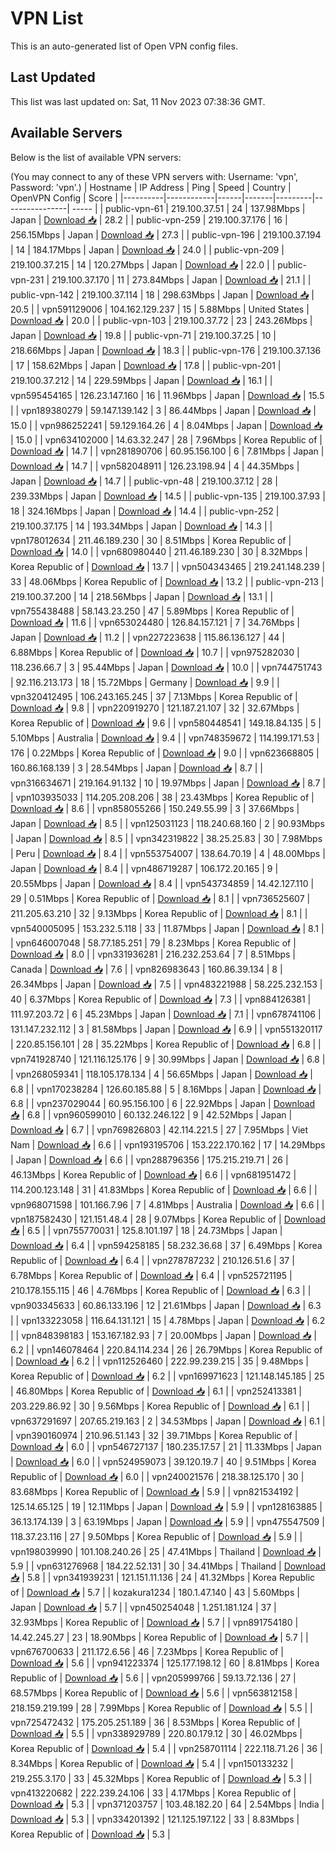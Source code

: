 # VPN List

This is an auto-generated list of Open VPN config files.

## Last Updated

This list was last updated on: Sat, 11 Nov 2023 07:38:36 GMT.

## Available Servers

Below is the list of available VPN servers:

(You may connect to any of these VPN servers with: Username: 'vpn', Password: 'vpn'.)
| Hostname | IP Address | Ping | Speed | Country | OpenVPN Config | Score |
|----------|------------|------|-------|---------|----------------| ----- |
| public-vpn-61 | 219.100.37.51 | 24 | 137.98Mbps | Japan | [Download 📥](./configs/server_0_JP.ovpn) | 28.2 |
| public-vpn-259 | 219.100.37.176 | 16 | 256.15Mbps | Japan | [Download 📥](./configs/server_1_JP.ovpn) | 27.3 |
| public-vpn-196 | 219.100.37.194 | 14 | 184.17Mbps | Japan | [Download 📥](./configs/server_2_JP.ovpn) | 24.0 |
| public-vpn-209 | 219.100.37.215 | 14 | 120.27Mbps | Japan | [Download 📥](./configs/server_3_JP.ovpn) | 22.0 |
| public-vpn-231 | 219.100.37.170 | 11 | 273.84Mbps | Japan | [Download 📥](./configs/server_4_JP.ovpn) | 21.1 |
| public-vpn-142 | 219.100.37.114 | 18 | 298.63Mbps | Japan | [Download 📥](./configs/server_5_JP.ovpn) | 20.5 |
| vpn591129006 | 104.162.129.237 | 15 | 5.88Mbps | United States | [Download 📥](./configs/server_6_US.ovpn) | 20.0 |
| public-vpn-103 | 219.100.37.72 | 23 | 243.26Mbps | Japan | [Download 📥](./configs/server_7_JP.ovpn) | 19.8 |
| public-vpn-71 | 219.100.37.25 | 10 | 218.66Mbps | Japan | [Download 📥](./configs/server_8_JP.ovpn) | 18.3 |
| public-vpn-176 | 219.100.37.136 | 17 | 158.62Mbps | Japan | [Download 📥](./configs/server_9_JP.ovpn) | 17.8 |
| public-vpn-201 | 219.100.37.212 | 14 | 229.59Mbps | Japan | [Download 📥](./configs/server_10_JP.ovpn) | 16.1 |
| vpn595454165 | 126.23.147.160 | 16 | 11.96Mbps | Japan | [Download 📥](./configs/server_11_JP.ovpn) | 15.5 |
| vpn189380279 | 59.147.139.142 | 3 | 86.44Mbps | Japan | [Download 📥](./configs/server_12_JP.ovpn) | 15.0 |
| vpn986252241 | 59.129.164.26 | 4 | 8.04Mbps | Japan | [Download 📥](./configs/server_13_JP.ovpn) | 15.0 |
| vpn634102000 | 14.63.32.247 | 28 | 7.96Mbps | Korea Republic of | [Download 📥](./configs/server_14_KR.ovpn) | 14.7 |
| vpn281890706 | 60.95.156.100 | 6 | 7.81Mbps | Japan | [Download 📥](./configs/server_15_JP.ovpn) | 14.7 |
| vpn582048911 | 126.23.198.94 | 4 | 44.35Mbps | Japan | [Download 📥](./configs/server_16_JP.ovpn) | 14.7 |
| public-vpn-48 | 219.100.37.12 | 28 | 239.33Mbps | Japan | [Download 📥](./configs/server_17_JP.ovpn) | 14.5 |
| public-vpn-135 | 219.100.37.93 | 18 | 324.16Mbps | Japan | [Download 📥](./configs/server_18_JP.ovpn) | 14.4 |
| public-vpn-252 | 219.100.37.175 | 14 | 193.34Mbps | Japan | [Download 📥](./configs/server_19_JP.ovpn) | 14.3 |
| vpn178012634 | 211.46.189.230 | 30 | 8.51Mbps | Korea Republic of | [Download 📥](./configs/server_20_KR.ovpn) | 14.0 |
| vpn680980440 | 211.46.189.230 | 30 | 8.32Mbps | Korea Republic of | [Download 📥](./configs/server_21_KR.ovpn) | 13.7 |
| vpn504343465 | 219.241.148.239 | 33 | 48.06Mbps | Korea Republic of | [Download 📥](./configs/server_22_KR.ovpn) | 13.2 |
| public-vpn-213 | 219.100.37.200 | 14 | 218.56Mbps | Japan | [Download 📥](./configs/server_23_JP.ovpn) | 13.1 |
| vpn755438488 | 58.143.23.250 | 47 | 5.89Mbps | Korea Republic of | [Download 📥](./configs/server_24_KR.ovpn) | 11.6 |
| vpn653024480 | 126.84.157.121 | 7 | 34.76Mbps | Japan | [Download 📥](./configs/server_25_JP.ovpn) | 11.2 |
| vpn227223638 | 115.86.136.127 | 44 | 6.88Mbps | Korea Republic of | [Download 📥](./configs/server_26_KR.ovpn) | 10.7 |
| vpn975282030 | 118.236.66.7 | 3 | 95.44Mbps | Japan | [Download 📥](./configs/server_27_JP.ovpn) | 10.0 |
| vpn744751743 | 92.116.213.173 | 18 | 15.72Mbps | Germany | [Download 📥](./configs/server_28_DE.ovpn) | 9.9 |
| vpn320412495 | 106.243.165.245 | 37 | 7.13Mbps | Korea Republic of | [Download 📥](./configs/server_29_KR.ovpn) | 9.8 |
| vpn220919270 | 121.187.21.107 | 32 | 32.67Mbps | Korea Republic of | [Download 📥](./configs/server_30_KR.ovpn) | 9.6 |
| vpn580448541 | 149.18.84.135 | 5 | 5.10Mbps | Australia | [Download 📥](./configs/server_31_AU.ovpn) | 9.4 |
| vpn748359672 | 114.199.171.53 | 176 | 0.22Mbps | Korea Republic of | [Download 📥](./configs/server_32_KR.ovpn) | 9.0 |
| vpn623668805 | 160.86.168.139 | 3 | 28.54Mbps | Japan | [Download 📥](./configs/server_33_JP.ovpn) | 8.7 |
| vpn316634671 | 219.164.91.132 | 10 | 19.97Mbps | Japan | [Download 📥](./configs/server_34_JP.ovpn) | 8.7 |
| vpn103935033 | 114.205.208.206 | 38 | 23.43Mbps | Korea Republic of | [Download 📥](./configs/server_35_KR.ovpn) | 8.6 |
| vpn858055266 | 150.249.55.99 | 3 | 37.66Mbps | Japan | [Download 📥](./configs/server_36_JP.ovpn) | 8.5 |
| vpn125031123 | 118.240.68.160 | 2 | 90.93Mbps | Japan | [Download 📥](./configs/server_37_JP.ovpn) | 8.5 |
| vpn342319822 | 38.25.25.83 | 30 | 7.98Mbps | Peru | [Download 📥](./configs/server_38_PE.ovpn) | 8.4 |
| vpn553754007 | 138.64.70.19 | 4 | 48.00Mbps | Japan | [Download 📥](./configs/server_39_JP.ovpn) | 8.4 |
| vpn486719287 | 106.172.20.165 | 9 | 20.55Mbps | Japan | [Download 📥](./configs/server_40_JP.ovpn) | 8.4 |
| vpn543734859 | 14.42.127.110 | 29 | 0.51Mbps | Korea Republic of | [Download 📥](./configs/server_41_KR.ovpn) | 8.1 |
| vpn736525607 | 211.205.63.210 | 32 | 9.13Mbps | Korea Republic of | [Download 📥](./configs/server_42_KR.ovpn) | 8.1 |
| vpn540005095 | 153.232.5.118 | 33 | 11.87Mbps | Japan | [Download 📥](./configs/server_43_JP.ovpn) | 8.1 |
| vpn646007048 | 58.77.185.251 | 79 | 8.23Mbps | Korea Republic of | [Download 📥](./configs/server_44_KR.ovpn) | 8.0 |
| vpn331936281 | 216.232.253.64 | 7 | 8.51Mbps | Canada | [Download 📥](./configs/server_45_CA.ovpn) | 7.6 |
| vpn826983643 | 160.86.39.134 | 8 | 26.34Mbps | Japan | [Download 📥](./configs/server_46_JP.ovpn) | 7.5 |
| vpn483221988 | 58.225.232.153 | 40 | 6.37Mbps | Korea Republic of | [Download 📥](./configs/server_47_KR.ovpn) | 7.3 |
| vpn884126381 | 111.97.203.72 | 6 | 45.23Mbps | Japan | [Download 📥](./configs/server_48_JP.ovpn) | 7.1 |
| vpn678741106 | 131.147.232.112 | 3 | 81.58Mbps | Japan | [Download 📥](./configs/server_49_JP.ovpn) | 6.9 |
| vpn551320117 | 220.85.156.101 | 28 | 35.22Mbps | Korea Republic of | [Download 📥](./configs/server_50_KR.ovpn) | 6.8 |
| vpn741928740 | 121.116.125.176 | 9 | 30.99Mbps | Japan | [Download 📥](./configs/server_51_JP.ovpn) | 6.8 |
| vpn268059341 | 118.105.178.134 | 4 | 56.65Mbps | Japan | [Download 📥](./configs/server_52_JP.ovpn) | 6.8 |
| vpn170238284 | 126.60.185.88 | 5 | 8.16Mbps | Japan | [Download 📥](./configs/server_53_JP.ovpn) | 6.8 |
| vpn237029044 | 60.95.156.100 | 6 | 22.92Mbps | Japan | [Download 📥](./configs/server_54_JP.ovpn) | 6.8 |
| vpn960599010 | 60.132.246.122 | 9 | 42.52Mbps | Japan | [Download 📥](./configs/server_55_JP.ovpn) | 6.7 |
| vpn769826803 | 42.114.221.5 | 27 | 7.95Mbps | Viet Nam | [Download 📥](./configs/server_56_VN.ovpn) | 6.6 |
| vpn193195706 | 153.222.170.162 | 17 | 14.29Mbps | Japan | [Download 📥](./configs/server_57_JP.ovpn) | 6.6 |
| vpn288796356 | 175.215.219.71 | 26 | 46.13Mbps | Korea Republic of | [Download 📥](./configs/server_58_KR.ovpn) | 6.6 |
| vpn681951472 | 114.200.123.148 | 31 | 41.83Mbps | Korea Republic of | [Download 📥](./configs/server_59_KR.ovpn) | 6.6 |
| vpn968071598 | 101.166.7.96 | 7 | 4.81Mbps | Australia | [Download 📥](./configs/server_60_AU.ovpn) | 6.6 |
| vpn187582430 | 121.151.48.4 | 28 | 9.07Mbps | Korea Republic of | [Download 📥](./configs/server_61_KR.ovpn) | 6.5 |
| vpn755770031 | 125.8.101.197 | 18 | 24.73Mbps | Japan | [Download 📥](./configs/server_62_JP.ovpn) | 6.4 |
| vpn594258185 | 58.232.36.68 | 37 | 6.49Mbps | Korea Republic of | [Download 📥](./configs/server_63_KR.ovpn) | 6.4 |
| vpn278787232 | 210.126.51.6 | 37 | 6.78Mbps | Korea Republic of | [Download 📥](./configs/server_64_KR.ovpn) | 6.4 |
| vpn525721195 | 210.178.155.115 | 46 | 4.76Mbps | Korea Republic of | [Download 📥](./configs/server_65_KR.ovpn) | 6.3 |
| vpn903345633 | 60.86.133.196 | 12 | 21.61Mbps | Japan | [Download 📥](./configs/server_66_JP.ovpn) | 6.3 |
| vpn133223058 | 116.64.131.121 | 15 | 4.78Mbps | Japan | [Download 📥](./configs/server_67_JP.ovpn) | 6.2 |
| vpn848398183 | 153.167.182.93 | 7 | 20.00Mbps | Japan | [Download 📥](./configs/server_68_JP.ovpn) | 6.2 |
| vpn146078464 | 220.84.114.234 | 26 | 26.79Mbps | Korea Republic of | [Download 📥](./configs/server_69_KR.ovpn) | 6.2 |
| vpn112526460 | 222.99.239.215 | 35 | 9.48Mbps | Korea Republic of | [Download 📥](./configs/server_70_KR.ovpn) | 6.2 |
| vpn169971623 | 121.148.145.185 | 25 | 46.80Mbps | Korea Republic of | [Download 📥](./configs/server_71_KR.ovpn) | 6.1 |
| vpn252413381 | 203.229.86.92 | 30 | 9.56Mbps | Korea Republic of | [Download 📥](./configs/server_72_KR.ovpn) | 6.1 |
| vpn637291697 | 207.65.219.163 | 2 | 34.53Mbps | Japan | [Download 📥](./configs/server_73_JP.ovpn) | 6.1 |
| vpn390160974 | 210.96.51.143 | 32 | 39.71Mbps | Korea Republic of | [Download 📥](./configs/server_74_KR.ovpn) | 6.0 |
| vpn546727137 | 180.235.17.57 | 21 | 11.33Mbps | Japan | [Download 📥](./configs/server_75_JP.ovpn) | 6.0 |
| vpn524959073 | 39.120.19.7 | 40 | 9.51Mbps | Korea Republic of | [Download 📥](./configs/server_76_KR.ovpn) | 6.0 |
| vpn240021576 | 218.38.125.170 | 30 | 83.68Mbps | Korea Republic of | [Download 📥](./configs/server_77_KR.ovpn) | 5.9 |
| vpn821534192 | 125.14.65.125 | 19 | 12.11Mbps | Japan | [Download 📥](./configs/server_78_JP.ovpn) | 5.9 |
| vpn128163885 | 36.13.174.139 | 3 | 63.19Mbps | Japan | [Download 📥](./configs/server_79_JP.ovpn) | 5.9 |
| vpn475547509 | 118.37.23.116 | 27 | 9.50Mbps | Korea Republic of | [Download 📥](./configs/server_80_KR.ovpn) | 5.9 |
| vpn198039990 | 101.108.240.26 | 25 | 47.41Mbps | Thailand | [Download 📥](./configs/server_81_TH.ovpn) | 5.9 |
| vpn631276968 | 184.22.52.131 | 30 | 34.41Mbps | Thailand | [Download 📥](./configs/server_82_TH.ovpn) | 5.8 |
| vpn341939231 | 121.151.11.136 | 24 | 41.32Mbps | Korea Republic of | [Download 📥](./configs/server_83_KR.ovpn) | 5.7 |
| kozakura1234 | 180.1.47.140 | 43 | 5.60Mbps | Japan | [Download 📥](./configs/server_84_JP.ovpn) | 5.7 |
| vpn450254048 | 1.251.181.124 | 37 | 32.93Mbps | Korea Republic of | [Download 📥](./configs/server_85_KR.ovpn) | 5.7 |
| vpn891754180 | 14.42.245.27 | 23 | 18.90Mbps | Korea Republic of | [Download 📥](./configs/server_86_KR.ovpn) | 5.7 |
| vpn676700633 | 211.172.6.56 | 46 | 7.23Mbps | Korea Republic of | [Download 📥](./configs/server_87_KR.ovpn) | 5.6 |
| vpn941223374 | 125.177.198.12 | 60 | 8.81Mbps | Korea Republic of | [Download 📥](./configs/server_88_KR.ovpn) | 5.6 |
| vpn205999766 | 59.13.72.136 | 27 | 68.57Mbps | Korea Republic of | [Download 📥](./configs/server_89_KR.ovpn) | 5.6 |
| vpn563812158 | 218.159.219.199 | 28 | 7.99Mbps | Korea Republic of | [Download 📥](./configs/server_90_KR.ovpn) | 5.5 |
| vpn725472432 | 175.205.251.189 | 36 | 8.53Mbps | Korea Republic of | [Download 📥](./configs/server_91_KR.ovpn) | 5.5 |
| vpn338929789 | 220.80.179.12 | 30 | 46.02Mbps | Korea Republic of | [Download 📥](./configs/server_92_KR.ovpn) | 5.4 |
| vpn258701114 | 222.118.71.26 | 36 | 8.34Mbps | Korea Republic of | [Download 📥](./configs/server_93_KR.ovpn) | 5.4 |
| vpn150133232 | 219.255.3.170 | 33 | 45.32Mbps | Korea Republic of | [Download 📥](./configs/server_94_KR.ovpn) | 5.3 |
| vpn413220682 | 222.239.24.106 | 33 | 4.17Mbps | Korea Republic of | [Download 📥](./configs/server_95_KR.ovpn) | 5.3 |
| vpn371203757 | 103.48.182.20 | 64 | 2.54Mbps | India | [Download 📥](./configs/server_96_IN.ovpn) | 5.3 |
| vpn334201392 | 121.125.197.122 | 33 | 8.83Mbps | Korea Republic of | [Download 📥](./configs/server_97_KR.ovpn) | 5.3 |
